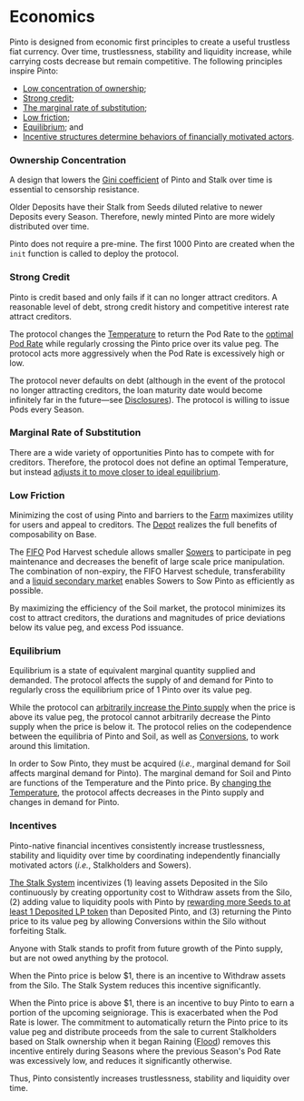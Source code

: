 # Economics

Pinto is designed from economic first principles to create a useful trustless fiat currency. Over time, trustlessness, stability and liquidity increase, while carrying costs decrease but remain competitive. The following principles inspire Pinto:

* [Low concentration of ownership](economics.md#ownership-concentration);
* [Strong credit](economics.md#strong-credit);
* [The marginal rate of substitution](economics.md#marginal-rate-of-substitution);
* [Low friction](economics.md#low-friction);
* [Equilibrium](economics.md#equilibrium); and
* [Incentive structures determine behaviors of financially motivated actors](economics.md#incentives).

### Ownership Concentration <a href="#ownership-concentration" id="ownership-concentration"></a>

A design that lowers the [Gini coefficient](https://en.wikipedia.org/wiki/Gini_coefficient) of Pinto and Stalk over time is essential to censorship resistance.

Older Deposits have their Stalk from Seeds diluted relative to newer Deposits every Season. Therefore, newly minted Pinto are more widely distributed over time.

Pinto does not require a pre-mine. The first 1000 Pinto are created when the `init` function is called to deploy the protocol.

### Strong Credit <a href="#strong-credit" id="strong-credit"></a>

Pinto is credit based and only fails if it can no longer attract creditors. A reasonable level of debt, strong credit history and competitive interest rate attract creditors.

The protocol changes the [Temperature](../peg-maintenance/temperature.md) to return the Pod Rate to the [optimal Pod Rate](../peg-maintenance/overview.md#debt-level) while regularly crossing the Pinto price over its value peg. The protocol acts more aggressively when the Pod Rate is excessively high or low.

The protocol never defaults on debt (although in the event of the protocol no longer attracting creditors, the loan maturity date would become infinitely far in the future—see [Disclosures](../disclosures.md)). The protocol is willing to issue Pods every Season.

### Marginal Rate of Substitution <a href="#marginal-rate-of-substitution" id="marginal-rate-of-substitution"></a>

There are a wide variety of opportunities Pinto has to compete with for creditors. Therefore, the protocol does not define an optimal Temperature, but instead [adjusts it to move closer to ideal equilibrium](../peg-maintenance/overview.md#ideal-equilibrium).

### Low Friction <a href="#low-friction" id="low-friction"></a>

Minimizing the cost of using Pinto and barriers to the [Farm](broken-reference) maximizes utility for users and appeal to creditors. The [Depot](../farm/toolshed/depot.md) realizes the full benefits of composability on Base.

The [FIFO](../resources/glossary.md#fifo) Pod Harvest schedule allows smaller [Sowers](../farm/field.md) to participate in peg maintenance and decreases the benefit of large scale price manipulation. The combination of non-expiry, the FIFO Harvest schedule, transferability and a [liquid secondary market](../farm/toolshed/pod-market.md) enables Sowers to Sow Pinto as efficiently as possible.

By maximizing the efficiency of the Soil market, the protocol minimizes its cost to attract creditors, the durations and magnitudes of price deviations below its value peg, and excess Pod issuance.

### Equilibrium <a href="#equilibrium" id="equilibrium"></a>

Equilibrium is a state of equivalent marginal quantity supplied and demanded. The protocol affects the supply of and demand for Pinto to regularly cross the equilibrium price of 1 Pinto over its value peg.

While the protocol can [arbitrarily increase the Pinto supply](../peg-maintenance/overview.md#bean-supply) when the price is above its value peg, the protocol cannot arbitrarily decrease the Pinto supply when the price is below it. The protocol relies on the codependence between the equilibria of Pinto and Soil, as well as [Conversions](../peg-maintenance/convert.md), to work around this limitation.

In order to Sow Pinto, they must be acquired (_i.e._, marginal demand for Soil affects marginal demand for Pinto). The marginal demand for Soil and Pinto are functions of the Temperature and the Pinto price. By [changing the Temperature](../peg-maintenance/temperature.md), the protocol affects decreases in the Pinto supply and changes in demand for Pinto.

### Incentives <a href="#incentives" id="incentives"></a>

Pinto-native financial incentives consistently increase trustlessness, stability and liquidity over time by coordinating independently financially motivated actors (_i.e._, Stalkholders and Sowers).

[The Stalk System](../farm/silo.md#the-stalk-system) incentivizes (1) leaving assets Deposited in the Silo continuously by creating opportunity cost to Withdraw assets from the Silo, (2) adding value to liquidity pools with Pinto by [rewarding more Seeds to at least 1 Deposited LP token](../peg-maintenance/crop-ratio.md) than Deposited Pinto, and (3) returning the Pinto price to its value peg by allowing Conversions within the Silo without forfeiting Stalk.

Anyone with Stalk stands to profit from future growth of the Pinto supply, but are not owed anything by the protocol.

When the Pinto price is below $1, there is an incentive to Withdraw assets from the Silo. The Stalk System reduces this incentive significantly.

When the Pinto price is above $1, there is an incentive to buy Pinto to earn a portion of the upcoming seigniorage. This is exacerbated when the Pod Rate is lower. The commitment to automatically return the Pinto price to its value peg and distribute proceeds from the sale to current Stalkholders based on Stalk ownership when it began Raining ([Flood](../peg-maintenance/flood.md)) removes this incentive entirely during Seasons where the previous Season's Pod Rate was excessively low, and reduces it significantly otherwise.

Thus, Pinto consistently increases trustlessness, stability and liquidity over time.
